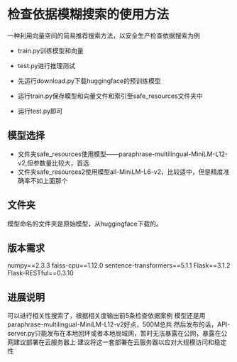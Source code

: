 # 检查依据模糊搜索的使用方法

一种利用向量空间的简易推荐搜索方法，以安全生产检查依据搜索为例

- train.py训练模型和向量
- test.py进行推理测试

- 先运行download.py下载huggingface的预训练模型
- 运行train.py保存模型和向量文件和索引至safe_resources文件夹中
- 运行test.py即可

## 模型选择
- 文件夹safe_resources使用模型——paraphrase-multilingual-MiniLM-L12-v2,但参数量比较大，首选
- 文件夹safe_resources2使用模型all-MiniLM-L6-v2，比较适中，但是精度准确率不如上面那个

## 文件夹
模型命名的文件夹是原始模型，从huggingface下载的。

## 版本需求
numpy==2.3.3
faiss-cpu==1.12.0
sentence-transformers==5.1.1
Flask==3.1.2
Flask-RESTful==0.3.10

## 进展说明
可以进行相关性搜索了，根据相关度输出前5条检查依据案例
模型还是用paraphrase-multilingual-MiniLM-L12-v2好点，500M总共
然后发布的话，API-server.py只能发布在本地回环或者本地局域网，暂时无法暴露在公网，暴露在公网建议部署在云服务器上
建议将这一套部署在云服务器以应对大规模访问和稳定性



